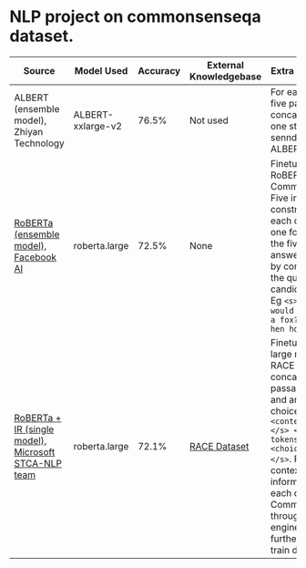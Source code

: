 # NLP project on commonsenseqa dataset. 

| Source  | Model Used | Accuracy  | External Knowledgebase | Extra processsing  | Error Analysis |
| ------------- | ------------- | ------------- | ------------- | ------------- | ------------- |
| ALBERT (ensemble model), Zhiyan Technology | ALBERT-xxlarge-v2  | 76.5%  | Not used  | For each sample, five parts are concatenated into one string,before sennding it to ALBERT   | Not mentioned   |
| [RoBERTa (ensemble model), Facebook AI](https://github.com/pytorch/fairseq/tree/master/examples/roberta/commonsense_qa) | roberta.large | 72.5% | None | Finetuned RoBERTa on CommonSenseQA. Five inputs constructed for each question, one for each of the five candidate answer choices, by concatenating the question and candidate answer. Eg `<s> Q: Where would I not want a fox? </s> A: hen house </s>` | N/A |
| [RoBERTa + IR (single model), Microsoft STCA-NLP team](https://1drv.ms/b/s!Aq1PIOBthMoKblvGqds3CzR451k?e=Yg6P94) | roberta.large | 72.1% | [RACE Dataset](https://www.cs.cmu.edu/~glai1/data/race/) | Finetune RoBERTa large model on the RACE dataset by concatenating passage, question and answer choice as `<s> <context tokens> </s> <question tokens> </s> <choice tokens> </s>`. Retrieve context information for each question of CommonsenseQA through search engine, and further finetune on train data. | N/A |
